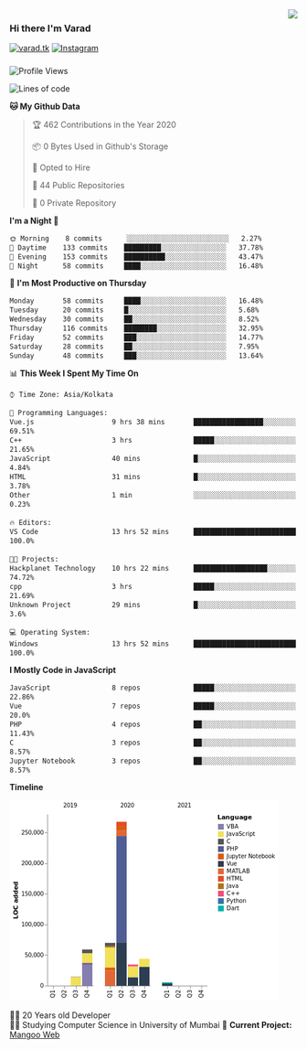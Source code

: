 <img align='right' src="https://github-readme-stats.vercel.app/api?username=varadp2000&show_icons=true">

### Hi there I'm Varad

[![varad.tk](https://img.shields.io/static/v1?label=varad.tk&message=%20&color=yellow&logo=&style=flat-square&logoColor=white)](https://varad.tk/)
[![Instagram](https://img.shields.io/static/v1?label=Instagram&message=%20&color=orange&logo=Instagram&style=flat-square&logoColor=white)](https://www.instagram.com/varad.r.p/)

###
###
###

<!--START_SECTION:waka-->
![Profile Views](http://img.shields.io/badge/Profile%20Views-7-blue)

![Lines of code](https://img.shields.io/badge/From%20Hello%20World%20I%27ve%20Written-749220%20lines%20of%20code-blue)

**🐱 My Github Data** 

> 🏆 462 Contributions in the Year 2020
 > 
> 📦 0 Bytes Used in Github's Storage 
 > 
> 💼 Opted to Hire
 > 
> 📜 44 Public Repositories
 > 
> 🔑 0 Private Repository 
 > 
**I'm a Night 🦉** 

```text
🌞 Morning    8 commits      ░░░░░░░░░░░░░░░░░░░░░░░░░   2.27% 
🌆 Daytime    133 commits    █████████░░░░░░░░░░░░░░░░   37.78% 
🌃 Evening    153 commits    ██████████░░░░░░░░░░░░░░░   43.47% 
🌙 Night      58 commits     ████░░░░░░░░░░░░░░░░░░░░░   16.48%

```
📅 **I'm Most Productive on Thursday** 

```text
Monday       58 commits     ████░░░░░░░░░░░░░░░░░░░░░   16.48% 
Tuesday      20 commits     █░░░░░░░░░░░░░░░░░░░░░░░░   5.68% 
Wednesday    30 commits     ██░░░░░░░░░░░░░░░░░░░░░░░   8.52% 
Thursday     116 commits    ████████░░░░░░░░░░░░░░░░░   32.95% 
Friday       52 commits     ███░░░░░░░░░░░░░░░░░░░░░░   14.77% 
Saturday     28 commits     ██░░░░░░░░░░░░░░░░░░░░░░░   7.95% 
Sunday       48 commits     ███░░░░░░░░░░░░░░░░░░░░░░   13.64%

```


📊 **This Week I Spent My Time On** 

```text
⌚︎ Time Zone: Asia/Kolkata

💬 Programming Languages: 
Vue.js                   9 hrs 38 mins       █████████████████░░░░░░░░   69.51% 
C++                      3 hrs               █████░░░░░░░░░░░░░░░░░░░░   21.65% 
JavaScript               40 mins             █░░░░░░░░░░░░░░░░░░░░░░░░   4.84% 
HTML                     31 mins             █░░░░░░░░░░░░░░░░░░░░░░░░   3.78% 
Other                    1 min               ░░░░░░░░░░░░░░░░░░░░░░░░░   0.23%

🔥 Editors: 
VS Code                  13 hrs 52 mins      █████████████████████████   100.0%

🐱‍💻 Projects: 
Hackplanet Technology    10 hrs 22 mins      ██████████████████░░░░░░░   74.72% 
cpp                      3 hrs               █████░░░░░░░░░░░░░░░░░░░░   21.69% 
Unknown Project          29 mins             █░░░░░░░░░░░░░░░░░░░░░░░░   3.6%

💻 Operating System: 
Windows                  13 hrs 52 mins      █████████████████████████   100.0%

```

**I Mostly Code in JavaScript** 

```text
JavaScript               8 repos             █████░░░░░░░░░░░░░░░░░░░░   22.86% 
Vue                      7 repos             █████░░░░░░░░░░░░░░░░░░░░   20.0% 
PHP                      4 repos             ██░░░░░░░░░░░░░░░░░░░░░░░   11.43% 
C                        3 repos             ██░░░░░░░░░░░░░░░░░░░░░░░   8.57% 
Jupyter Notebook         3 repos             ██░░░░░░░░░░░░░░░░░░░░░░░   8.57%

```


**Timeline**

![Chart not found](https://github.com/varadp2000/varadp2000/blob/master/charts/bar_graph.png) 


<!--END_SECTION:waka-->


👨‍💻 20 Years old Developer  
👨‍🎓 Studying Computer Science in University of Mumbai
🚧 **Current Project:** [Mangoo Web](https://github.com/varadp2000/mongoo-web)
